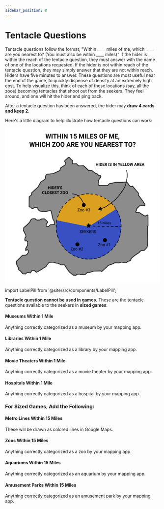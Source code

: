 ```yaml
---
sidebar_position: 8
---
```


# Tentacle Questions

Tentacle questions follow the format, "Within \_\_\_\_ miles of me, which \_\_\_\_ are you nearest to? (You must also be within \_\_\_\_ miles)" If the hider is within the reach of the tentacle question, they must answer with the name of one of the locations requested. If the hider is not within reach of the tentacle question, they may simply answer that they are not within reach. Hiders have five minutes to answer. These questions are most useful near the end of the game, to quickly dispense of density at an extremely high cost. To help visualize this, think of each of these locations (say, all the zoos) becoming tentacles that shoot out from the seekers. They feel around, and one will hit the hider and ping back.

After a tentacle question has been answered, the hider may **draw 4 cards and keep 2**.

Here's a little diagram to help illustrate how tentacle questions can work:

![Within 15 miles of me, which zoo are you nearest to?](../assets/seeking_tentacle_questions.png)

import LabelPill from '@site/src/components/LabelPill';

**Tentacle question cannot be used in <LabelPill label='SMALL'/> games**. These are the tentacle questions available to the seekers in **<LabelPill label='MEDIUM'/> sized games**:

#### Museums Within 1 Mile

Anything correctly categorized as a museum by your mapping app.

#### Libraries Within 1 Mile

Anything correctly categorized as a library by your mapping app.

#### Movie Theaters Within 1 Mile

Anything correctly categorized as a movie theater by your mapping app.

#### Hospitals Within 1 Mile

Anything correctly categorized as a hospital by your mapping app.

### For <LabelPill label='LARGE' fontSize='1rem'/> Sized Games, Add the Following:

#### Metro Lines Within 15 Miles

These will be drawn as colored lines in Google Maps.

#### Zoos Within 15 Miles

Anything correctly categorized as a zoo by your mapping app.

#### Aquariums Within 15 Miles

Anything correctly categorized as an aquarium by your mapping app.

#### Amusement Parks Within 15 Miles

Anything correctly categorized as an amusement park by your mapping app.
